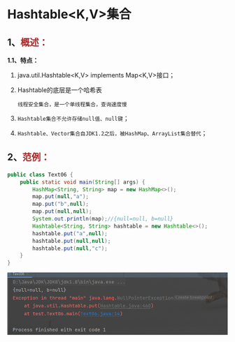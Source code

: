 # Hashtable<K,V>集合

## 1、<span style="color:brown">概述：</span>

**1.1、特点：**

1. java.util.Hashtable<K,V>  implements  Map<K,V>接口；

2. Hashtable的底层是一个哈希表

   ```apl
   线程安全集合，是一个单线程集合，查询速度慢
   ```

3. `Hashtable集合不允许存储null值、null键`；

3. `Hashtable、Vector集合自JDK1.2之后，被HashMap、ArrayList集合替代`；



## 2、<span style="color:brown">范例：</span>

```java
public class Text06 {
    public static void main(String[] args) {
        HashMap<String, String> map = new HashMap<>();
        map.put(null,"a");
        map.put("b",null);
        map.put(null,null);
        System.out.println(map);//{null=null, b=null}
        Hashtable<String, String> hashtable = new Hashtable<>();
        hashtable.put("a",null);
        hashtable.put(null,null);
        hashtable.put(null,"c");
    }
}
```

![空指针报错](https://raw.githubusercontent.com/root-bine/image/main/Typora-image/HashTable%E7%9A%84%E7%A9%BA%E6%8C%87%E9%92%88%E6%8A%A5%E9%94%99.png)
